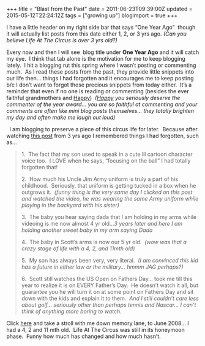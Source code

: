 +++
title = "Blast from the Past"
date = 2011-06-23T09:39:00Z
updated = 2015-05-12T22:24:12Z
tags = ["growing up"]
blogimport = true 
+++

I have a little header on my right side bar that says “One Year Ago”&#160; though it will actually list posts from this date either 1, 2, or 3 yrs ago. _(Can you believe Life At The Circus is over 3 yrs old?)&#160;_ 

Every now and then I will see&#160; blog title under **One Year Ago** and it will catch my eye.&#160; I think that tab alone is the motivation for me to keep blogging lately.&#160; I hit a blogging rut this spring where I wasn’t posting or commenting much.&#160; As I read these posts from the past, they provide little snippets into our life then… things I had forgotten and it encourages me to keep posting b/c I don’t want to forgot those precious snippets from today either.&#160; It’s a reminder that even if no one is reading or commenting (besides the ever faithful grandmothers and [Happy](http://ahappyheart-rebecca.blogspot.com/))&#160; 
_([Happy](http://ahappyheart-rebecca.blogspot.com/) you seriously deserve the commenter of the year award… you are so faithful at commenting and your comments are often like mini blog posts themselves… they totally brighten my day and often make me laugh out loud)_ 

_&#160;_ I am blogging to preserve a piece of this circus life for later.&#160; Because after watching [this post](http://lifeatthecircus.com/2008/06/20/watch-out-tiger/) from 3 yrs ago I remembered things I had forgotten, such as…

  > 
> 1.&#160; The fact that my son used to speak in a cute lil cartoon character voice too.&#160; I LOVE when he says, “focusing on the ball” I had totally forgotten that!
> 
> 
> 
> 2.&#160; How much his Uncle Jim Army uniform is truly a part of his childhood.&#160; Seriously, that uniform is getting tucked in a box when he outgrows it.&#160; _(funny thing is the very same day I clicked on this post and watched the video, he was wearing the same Army uniform while playing in the backyard with his sister)_
> 
> 
> 
> 3.&#160; The baby you hear saying dada that I am holding in my arms while videoing is me now almost 4 yr old…_3 years later and here I am holding another sweet baby in my arm saying Dada_
> 
> 
> 
> 4.&#160; The baby in Scott’s arms is now our 5 yr old.&#160; _(wow was that a crazy stage of life with a 4, 2, and 11mth old)_
> 
> 
> 
> 5.&#160; My son has always been very, very literal._&#160; (I am convinced this kid has a future in either law or the military… hmmm JAG perhaps?)_
> 
> 
> 
> 6.&#160; Scott still watches the US Open on Fathers Day… took me till this year to realize it is on EVERY Father’s Day.&#160; He doesn’t watch it all, but guarantee you he will turn it on at some point on Fathers Day and sit down with the kids and explain it to them.&#160; _And I still couldn’t care less about golf… seriously other than perhaps tennis and Nascar… I can’t think of anything more boring to watch.&#160;&#160;_ 
>   


Click [here](http://lifeatthecircus.com/2008/06/20/watch-out-tiger/) and take a stroll with me down memory lane, to June 2008… I had a 4, 2 and 11 mth old.&#160; Life At The Circus was still in its honeymoon phase.&#160; Funny how much has changed and how much hasn’t.&#160; 

